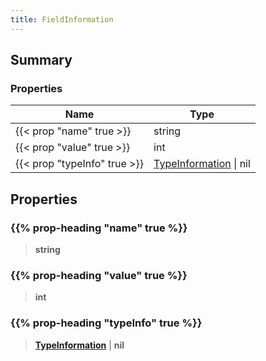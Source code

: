```yaml
---
title: FieldInformation
---
```


## Summary

### Properties

| Name | Type |
| ---- | ---- |
| {{< prop "name" true >}} | string |
| {{< prop "value" true >}} | int |
| {{< prop "typeInfo" true >}} | [TypeInformation](/vext/ref/shared/type/typeinformation) \| nil |

## Properties

### {{% prop-heading "name" true %}}

> **string**

### {{% prop-heading "value" true %}}

> **int**

### {{% prop-heading "typeInfo" true %}}

> **[TypeInformation](/vext/ref/shared/type/typeinformation)** \| **nil**

